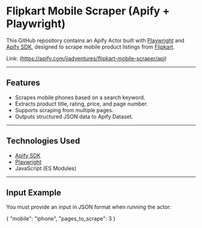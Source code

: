 # Flipkart Mobile Scraper (Apify + Playwright)

This GitHub repository contains an Apify Actor built with [Playwright](https://playwright.dev/) and [Apify SDK](https://sdk.apify.com/), designed to scrape mobile product listings from [Flipkart](https://www.flipkart.com).

Link: (https://apify.com/jjadventures/flipkart-mobile-scraper/api)

---

## Features

- Scrapes mobile phones based on a search keyword.
- Extracts product title, rating, price, and page number.
- Supports scraping from multiple pages.
- Outputs structured JSON data to Apify Dataset.

---

## Technologies Used

- [Apify SDK](https://sdk.apify.com/)
- [Playwright](https://playwright.dev/)
- JavaScript (ES Modules)

---

## Input Example

You must provide an input in JSON format when running the actor:


{
  "mobile": "iphone",
  "pages_to_scrape": 3
}
